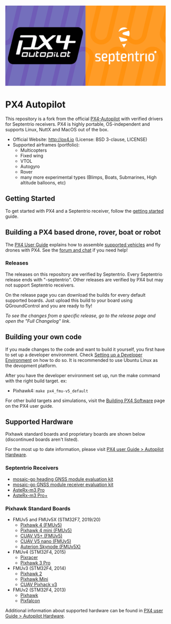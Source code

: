 ![](docs/px4_septentrio_banner.png "PX4 Septentrio banner")

# PX4 Autopilot

This repository is a fork from the official [PX4-Autopilot](https://github.com/PX4/PX4-Autopilot)
with verified drivers for Septentrio receivers. PX4 is highly portable, OS-independent and supports
Linux, NuttX and MacOS out of the box.

- Official Website: http://px4.io (License: BSD 3-clause, LICENSE)
- Supported airframes (portfolio):
  - Multicopters
  - Fixed wing
  - VTOL
  - Autogyro
  - Rover
  - many more experimental types (Blimps, Boats, Submarines, High altitude balloons, etc)

## Getting Started

To get started with PX4 and a Septentrio receiver, follow the [getting
started](docs/getting_started.md) guide.

## Building a PX4 based drone, rover, boat or robot

The [PX4 User Guide](https://docs.px4.io/main/en/) explains how to assemble [supported
vehicles](https://docs.px4.io/main/en/airframes/airframe_reference.html) and fly drones with PX4.
See the [forum and chat](https://docs.px4.io/main/en/#getting-help) if you need help!

### Releases

The releases on this repository are verified by Septentrio. Every Septentrio release ends with
"-septentrio". Other releases are verified by PX4 but may not support Septentrio receivers.

On the release page you can download the builds for every default supported boards. Just upload this
build to your board using QGroundControl and you are ready to fly!

_To see the changes from a specific release, go to the release page and open the "Full Changelog"
link._

## Building your own code

If you made changes to the code and want to build it yourself, you first have to set up a developer
environment. Check [Setting up a Developer
Environment](https://docs.px4.io/master/en/dev_setup/dev_env.html) on how to do so. It is
recommended to use Ubuntu Linux as the devopment platform.

After you have the developer environment set up, run the make command with the right build target.
ex:
* Pixhawk4: `make px4_fmu-v5_default`

For other build targets and simulations, visit the [Building PX4
Software](https://docs.px4.io/master/en/dev_setup/building_px4.html) page on the PX4 user guide.

## Supported Hardware

Pixhawk standard boards and proprietary boards are shown below (discontinued boards aren't listed).

For the most up to date information, please visit [PX4 user Guide > Autopilot
Hardware](https://docs.px4.io/main/en/flight_controller/).

### Septentrio Receivers

* [mosaic-go heading GNSS module evaluation kit](https://web.septentrio.com/l/858493/2022-04-19/xgrp9)
* [mosaic-go GNSS module receiver evaluation kit](https://web.septentrio.com/l/858493/2022-04-19/xgrpd)
* [AsteRx-m3 Pro](https://web.septentrio.com/l/858493/2022-04-19/xgrrz)
* [AsteRx-m3 Pro+](https://web.septentrio.com/l/858493/2022-04-19/xgrs3)

### Pixhawk Standard Boards
* FMUv5 and FMUv5X (STM32F7, 2019/20)
    * [Pixhawk 4 (FMUv5)](https://docs.px4.io/master/en/flight_controller/pixhawk4.html)
    * [Pixhawk 4 mini (FMUv5)](https://docs.px4.io/master/en/flight_controller/pixhawk4_mini.html)
    * [CUAV V5+ (FMUv5)](https://docs.px4.io/master/en/flight_controller/cuav_v5_plus.html)
    * [CUAV V5 nano (FMUv5)](https://docs.px4.io/master/en/flight_controller/cuav_v5_nano.html)
    * [Auterion Skynode (FMUv5X)](https://docs.px4.io/master/en/flight_controller/auterion_skynode.html)
* FMUv4 (STM32F4, 2015)
    * [Pixracer](https://docs.px4.io/master/en/flight_controller/pixracer.html)
    * [Pixhawk 3 Pro](https://docs.px4.io/master/en/flight_controller/pixhawk3_pro.html)
* FMUv3 (STM32F4, 2014)
    * [Pixhawk 2](https://docs.px4.io/master/en/flight_controller/pixhawk-2.html)
    * [Pixhawk Mini](https://docs.px4.io/master/en/flight_controller/pixhawk_mini.html)
    * [CUAV Pixhack v3](https://docs.px4.io/master/en/flight_controller/pixhack_v3.html)
* FMUv2 (STM32F4, 2013)
    * [Pixhawk](https://docs.px4.io/master/en/flight_controller/pixhawk.html)
    * [Pixfalcon](https://docs.px4.io/master/en/flight_controller/pixfalcon.html)

Additional information about supported hardware can be found in [PX4 user Guide > Autopilot
Hardware](https://docs.px4.io/master/en/flight_controller/).